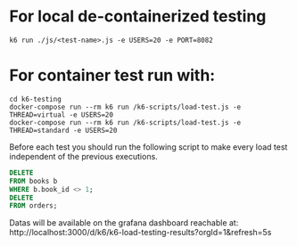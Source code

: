 # For local de-containerized testing

```shell
k6 run ./js/<test-name>.js -e USERS=20 -e PORT=8082
```

# For container test run with:

```shell
cd k6-testing
docker-compose run --rm k6 run /k6-scripts/load-test.js -e THREAD=virtual -e USERS=20
docker-compose run --rm k6 run /k6-scripts/load-test.js -e THREAD=standard -e USERS=20
```

Before each test you should run the following script to make every load test independent of the previous executions.

```sql
DELETE
FROM books b
WHERE b.book_id <> 1;
DELETE
FROM orders;
```

Datas will be available on the grafana dashboard reachable
at: http://localhost:3000/d/k6/k6-load-testing-results?orgId=1&refresh=5s
